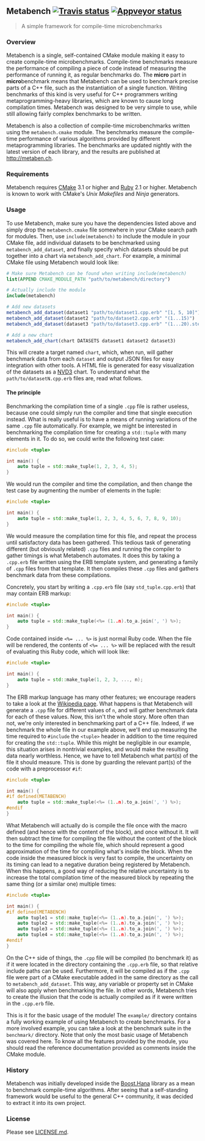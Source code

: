 ## Metabench <a target="_blank" href="https://travis-ci.org/ldionne/metabench">![Travis status][badge.Travis]</a> <a target="_blank" href="https://ci.appveyor.com/project/ldionne/metabench">![Appveyor status][badge.Appveyor]</a>
> A simple framework for compile-time microbenchmarks


### Overview
Metabench is a single, self-contained CMake module making it easy to create
compile-time microbenchmarks. Compile-time benchmarks measure the performance
of compiling a piece of code instead of measuring the performance of running
it, as regular benchmarks do. The __micro__ part in **micro**benchmark means
that Metabench can be used to benchmark precise parts of a C++ file, such as
the instantiation of a single function. Writing benchmarks of this kind is
very useful for C++ programmers writing metaprogramming-heavy libraries, which
are known to cause long compilation times. Metabench was designed to be very
simple to use, while still allowing fairly complex benchmarks to be written.

Metabench is also a collection of compile-time microbenchmarks written using
the `metabench.cmake` module. The benchmarks measure the compile-time performance
of various algorithms provided by different metaprogramming libraries. The
benchmarks are updated nightly with the latest version of each library, and
the results are published at http://metaben.ch.

### Requirements
Metabench requires [CMake][] 3.1 or higher and [Ruby][] 2.1 or higher.
Metabench is known to work with CMake's _Unix Makefiles_ and _Ninja_
generators.

### Usage
To use Metabench, make sure you have the dependencies listed above and simply
drop the `metabench.cmake` file somewhere in your CMake search path for modules.
Then, use `include(metabench)` to include the module in your CMake file, add
individual datasets to be benchmarked using `metabench_add_dataset`, and finally
specify which datasets should be put together into a chart via `metabench_add_chart`.
For example, a minimal CMake file using Metabench would look like:

```CMake
# Make sure Metabench can be found when writing include(metabench)
list(APPEND CMAKE_MODULE_PATH "path/to/metabench/directory")

# Actually include the module
include(metabench)

# Add new datasets
metabench_add_dataset(dataset1 "path/to/dataset1.cpp.erb" "[1, 5, 10]")
metabench_add_dataset(dataset2 "path/to/dataset2.cpp.erb" "(1...15)")
metabench_add_dataset(dataset3 "path/to/dataset3.cpp.erb" "(1...20).step(5)")

# Add a new chart
metabench_add_chart(chart DATASETS dataset1 dataset2 dataset3)
```

This will create a target named `chart`, which, when run, will gather benchmark
data from each `dataset` and output JSON files for easy integration with other
tools. A HTML file is generated for easy visualization of the datasets as a
[NVD3][] chart. To understand what the `path/to/datasetN.cpp.erb` files are,
read what follows.

#### The principle
Benchmarking the compilation time of a single `.cpp` file is rather useless,
because one could simply run the compiler and time that single execution instead.
What is really useful is to have a means of running variations of the same
`.cpp` file automatically. For example, we might be interested in benchmarking
the compilation time for creating a `std::tuple` with many elements in it. To
do so, we could write the following test case:

```c++
#include <tuple>

int main() {
    auto tuple = std::make_tuple(1, 2, 3, 4, 5);
}
```

We would run the compiler and time the compilation, and then change the test
case by augmenting the number of elements in the tuple:

```c++
#include <tuple>

int main() {
    auto tuple = std::make_tuple(1, 2, 3, 4, 5, 6, 7, 8, 9, 10);
}
```

We would measure the compilation time for this file, and repeat the process
until satisfactory data has been gathered. This tedious task of generating
different (but obviously related) `.cpp` files and running the compiler to
gather timings is what Metabench automates. It does this by taking a `.cpp.erb`
file written using the ERB template system, and generating a family of `.cpp`
files from that template. It then compiles these `.cpp` files and gathers
benchmark data from these compilations.

Concretely, you start by writing a `.cpp.erb` file (say `std_tuple.cpp.erb`)
that may contain ERB markup:

```c++
#include <tuple>

int main() {
    auto tuple = std::make_tuple(<%= (1..n).to_a.join(', ') %>);
}
```

Code contained inside `<%= ... %>` is just normal Ruby code. When the file
will be rendered, the contents of `<%= ... %>` will be replaced with the
result of evaluating this Ruby code, which will look like:

```c++
#include <tuple>

int main() {
    auto tuple = std::make_tuple(1, 2, 3, ..., n);
}
```

The ERB markup language has many other features; we encourage readers to take
a look at the [Wikipedia page][ERB]. What happens is that Metabench will
generate a `.cpp` file for different values of `n`, and will gather benchmark
data for each of these values. Now, this isn't the whole story. More often
than not, we're only interested in benchmarking part of a C++ file. Indeed,
if we benchmark the whole file in our example above, we'll end up measuring
the time required to `#include` the `<tuple>` header in addition to the time
required for creating the `std::tuple`. While this might be negligible in our
example, this situation arises in nontrivial examples, and would make the
resulting data nearly worthless. Hence, we have to tell Metabench what part(s)
of the file it should measure. This is done by guarding the relevant part(s)
of the code with a preprocessor `#if`:

```c++
#include <tuple>

int main() {
#if defined(METABENCH)
    auto tuple = std::make_tuple(<%= (1..n).to_a.join(', ') %>);
#endif
}
```

What Metabench will actually do is compile the file once with the macro defined
(and hence with the content of the block), and once without it. It will then
subtract the time for compiling the file without the content of the block to
the time for compiling the whole file, which should represent a good
approximation of the time for compiling what's inside the block. When
the code inside the measured block is very fast to compile, the uncertainty
on its timing can lead to a negative duration being registered by Metabench.
When this happens, a good way of reducing the relative uncertainty is to
increase the total compilation time of the measured block by repeating the
same thing (or a similar one) multiple times:

```c++
#include <tuple>

int main() {
#if defined(METABENCH)
    auto tuple1 = std::make_tuple(<%= (1..n).to_a.join(', ') %>);
    auto tuple2 = std::make_tuple(<%= (1..n).to_a.join(', ') %>);
    auto tuple3 = std::make_tuple(<%= (1..n).to_a.join(', ') %>);
    auto tuple4 = std::make_tuple(<%= (1..n).to_a.join(', ') %>);
#endif
}
```

On the C++ side of things, the `.cpp` file will be compiled (to benchmark it)
as if it were located in the directory containing the `.cpp.erb` file, so that
relative include paths can be used. Furthermore, it will be compiled as if the
`.cpp` file were part of a CMake executable added in the same directory as the
call to `metabench_add_dataset`. This way, any variable or property set in CMake
will also apply when benchmarking the file. In other words, Metabench tries to
create the illusion that the code is actually compiled as if it were written
in the `.cpp.erb` file.

This is it for the basic usage of the module! The `example/` directory contains
a fully working example of using Metabench to create benchmarks. For a more
involved example, you can take a look at the benchmark suite in the `benchmark/`
directory. Note that only the most basic usage of Metabench was covered here.
To know all the features provided by the module, you should read the reference
documentation provided as comments inside the CMake module.

### History
Metabench was initially developed inside the [Boost.Hana][] library as a
mean to benchmark compile-time algorithms. After seeing that a self-standing
framework would be useful to the general C++ community, it was decided to
extract it into its own project.

### License
Please see [LICENSE.md](LICENSE.md).


<!-- Links -->
[badge.Appveyor]: https://ci.appveyor.com/api/projects/status/github/ldionne/metabench?svg=true&branch=master
[badge.Travis]: https://travis-ci.org/ldionne/metabench.svg?branch=master
[Boost.Hana]: http://github.com/boostorg/hana
[CMake]: http://www.cmake.org
[ERB]: http://en.wikipedia.org/wiki/ERuby
[Ruby]: https://www.ruby-lang.org/en/
[NVD3]: http://nvd3.org/
